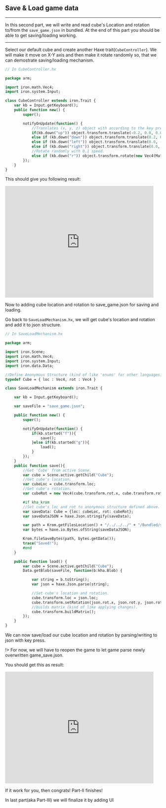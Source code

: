 ## Save & Load game data

---

In this second part, we will write and read cube's Location and rotation to/from the `save_game.json` in bundled. At the end of this part you should be able to get saving/loading working.

---

Select our default cube and create another Haxe trait(`CubeController`). We will make it move on X-Y axis and then make it rotate randomly so, that we can demostrate saving/loading mechanism.

```haxe
// In CubeController.hx

package arm;

import iron.math.Vec4;
import iron.system.Input;

class CubeController extends iron.Trait {
	var kb = Input.getKeyboard();
	public function new() {
		super();

		notifyOnUpdate(function() {
			//Translates (x, y, z) object with according to the key press.
			if(kb.down("up")) object.transform.translate(-0.2, 0.0, 0.0);
			else if (kb.down("down")) object.transform.translate(0.2, 0.0, 0.0);
			else if (kb.down("left")) object.transform.translate(0.0, -0.2, 0.0);
			else if (kb.down("right")) object.transform.translate(0.0, 0.2, 0.0);
			//Rotate randomly with 0.1 speed.
			else if (kb.down("r")) object.transform.rotate(new Vec4(Math.random(), Math.random(), Math.random()), 0.1);
		});
	}
}
```

This should give you following result:

<iframe width="480" height="360" src="https://blackgoku36.github.io/armory-tutorials/docassets/save_load_8.mp4" frameborder="0"> </iframe>

Now to adding cube location and rotation to save_game.json for saving and loading.

Go back to `SaveLoadMechanism.hx`, we will get cube's location and rotation and add it to json structure.

```haxe
// In SaveLoadMechanism.hx

package arm;

import iron.Scene;
import iron.math.Vec4;
import iron.system.Input;
import iron.data.Data;

//Define Anonymous Structure (kind of like 'enums' for other languages) with Vec4 location and rotation.
typedef Cube = { loc : Vec4, rot : Vec4 }

class SaveLoadMechanism extends iron.Trait {

	var kb = Input.getKeyboard();

	var saveFile = "save_game.json";

	public function new() {
		super();

		notifyOnUpdate(function() {
			if(kb.started("f")){
				save();
			}else if(kb.started("g")){
				load();
			}
		});
	}
	public function save(){
		//Get 'Cube' from active Scene.
		var cube = Scene.active.getChild("Cube");
		//Get cube's location.
		var cubeLoc = cube.transform.loc;
		//Get cube's rotation.
		var cubeRot = new Vec4(cube.transform.rot.x, cube.transform.rot.y, cube.transform.rot.z);

		#if kha_krom
		//Set cube's loc and rot to anonymous structure defined above.
		var saveData: Cube = {loc: cubeLoc, rot: cubeRot};
		var saveDataJSON = haxe.Json.stringify(saveData);

		var path = Krom.getFilesLocation() + "/../../../" + "/Bundled/save_game.json";
		var bytes = haxe.io.Bytes.ofString(saveDataJSON);

		Krom.fileSaveBytes(path, bytes.getData());
		trace("Saved!");
		#end
	}

	public function load() {
		var cube = Scene.active.getChild("Cube");
		Data.getBlob(saveFile, function(b:kha.Blob) {

			var string = b.toString();
			var json = haxe.Json.parse(string);

			//Set cube's location and rotation.
			cube.transform.loc = json.loc;
			cube.transform.setRotation(json.rot.x, json.rot.y, json.rot.z);
			//builds matrix (kind of like applying changes).
			cube.transform.buildMatrix();
		});
	}
}
```

We can now save/load our cube location and rotation by parsing/writing to json with key press.

!> For now, we will have to reopen the game to let game parse newly overwritten game_save.json.

You should get this as result:

<iframe width="480" height="360" src="https://blackgoku36.github.io/armory-tutorials/docassets/save_load_9.mp4" frameborder="0"> </iframe>

If it work for you, then congrats! Part-II finishes!

In last part(aka Part-III) we will finalize it by adding UI
